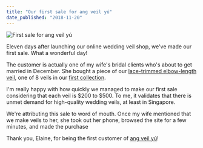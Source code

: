 ```yaml
---
title: "Our first sale for ang veil yú"
date_published: "2018-11-20"
---
```


![First sale for ang veil yú](images/ang-veil-yú-first-sale.png)

Eleven days after launching our online wedding veil shop, we've made our first sale. What a wonderful day!

The customer is actually one of my wife's bridal clients who's about to get married in December. She bought a piece of our [lace-trimmed elbow-length veil](https://angveilyu.com/collections/the-unveiling-collection-handmade-wedding-veils/products/floral-lace-trimmed-elbow-veil), one of 8 veils in our [first collection](https://angveilyu.com/collections/the-unveiling-collection-handmade-wedding-veils).

I'm really happy with how quickly we managed to make our first sale considering that each veil is $200 to $500. To me, it validates that there is unmet demand for high-quality wedding veils, at least in Singapore.

We're attributing this sale to word of mouth. Once my wife mentioned that we make veils to her, she took out her phone, browsed the site for a few minutes, and made the purchase

Thank you, Elaine, for being the first customer of [ang veil yú](https://angveilyu.com)!
